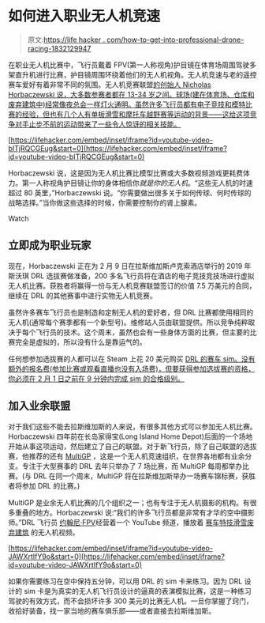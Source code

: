# 如何进入职业无人机竞速

> 原文:[https://life hacker . com/how-to-get-into-professional-drone-racing-1832129947](https://lifehacker.com/how-to-get-into-professional-drone-racing-1832129947)

在职业无人机比赛中，飞行员戴着 FPV(第一人称视角)护目镜在体育场周围驾驶多架直升机进行比赛，护目镜周围环绕着他们的无人机视角。无人机竞速与老的遥控赛车爱好有着非常不同的氛围。无人机竞赛联盟[的创始人 Nicholas Horbaczewski 说，大多数参赛者都在 13-34 岁之间。球场(建在体育场、仓库和废弃建筑中)经常像夜总会一样灯火通明。虽然许多飞行员都有电子竞技和模特比赛的经验，但也有几个人有单板滑雪和摩托车越野赛等运动的背景——这给这项竞争对手止步不前的运动带来了一些令人惊讶的相关技能。](https://thedroneracingleague.com/) 

 [https://lifehacker.com/embed/inset/iframe?id=youtube-video-bITjRQCGEug&start=0](https://lifehacker.com/embed/inset/iframe?id=youtube-video-bITjRQCGEug&start=0) 

Horbaczewski 说，这是因为无人机比赛比模型比赛或大多数视频游戏更耗费体力。第一人称视角护目镜让你的身体相信你*就是你的无人机*。“这些无人机的时速超过 80 英里，”Horbaczewski 说。“你需要做出很多关于如何传球、何时传球的战略选择。”当你做这些选择的时候，你需要控制你的肾上腺素。

Watch

## 立即成为职业玩家

现在，Horbaczewski 正在为 2 月 9 日在拉斯维加斯卢克索酒店举行的 2019 年斯沃琪 DRL 选拔赛做准备，200 多名飞行员将在酒店的电子竞技竞技场进行虚拟无人机比赛。获胜者将赢得一份与无人机竞赛联盟签订的价值 7.5 万美元的合同，继续在 DRL 的其他赛事中进行实物无人机竞赛。

虽然许多赛车飞行员也是制造和定制无人机的爱好者，但 DRL 比赛都使用相同的无人机(通常每个赛季都有一个新型号)。维修站人员由联盟提供。所以竞争纯粹取决于每个飞行员的技术。这个周末，虽然也会有一些身体方面的比赛，但主要的比赛完全是虚拟的，所以没有什么是靠运气的。

任何想参加选拔赛的人都可以在 Steam 上花 20 美元购买 [DRL 的赛车 sim。没有额外的报名费(参加比赛或观看直播也没有入场费)，但要获得参加选拔赛的资格，你必须在 2 月 1 日之前在 9 分钟内完成 sim 的合格级别。](https://store.steampowered.com/app/641780/The_Drone_Racing_League_Simulator/)

## 加入业余联盟

对于我们这些不能去拉斯维加斯的人来说，有很多其他方式可以参加无人机比赛。Horbaczewski 四年前在长岛家得宝(Long Island Home Depot)后面的一个场地开始从事这项运动，然后建立了自己的联盟。对于新飞行员，除了自己联盟的选拔赛，他推荐的还有 [MultiGP](https://www.multigp.com/) ，这是一个无人机竞速组织，在世界各地都有业余分支。专注于大型赛事的 DRL 去年只举办了 7 场比赛，而 MultiGP 每周都举办比赛。(与 DRL 在同一个周末，MultiGP 将在拉斯维加斯举办一场赛车锦标赛，获胜者将参加 DRL 的比赛。)

MultiGP 是业余无人机比赛的几个组织之一；也有专注于无人机摄影的机构。有很多重叠的地方。Horbaczewski 说:“我们的许多飞行员都是非常有才华的空中摄影师。”DRL 飞行员 [约翰尼·FPV](https://www.youtube.com/channel/UC7O8KgJdsE_e9op3vG-p2dg)经营着一个 YouTube 频道，播放着 [赛车](https://www.youtube.com/watch?v=SldJIisWFmE)[特技滑雪](https://www.youtube.com/watch?v=5aqTL6V6JIM)[废弃建筑](https://www.youtube.com/watch?v=Ulf2YYa4X9Q) 的无人机视频。

 [https://lifehacker.com/embed/inset/iframe?id=youtube-video-JAWXrtIfY9o&start=0](https://lifehacker.com/embed/inset/iframe?id=youtube-video-JAWXrtIfY9o&start=0) 

如果你需要练习在空中保持五分钟，可以用 DRL 的 sim 卡来练习。因为 DRL 设计的 sim 卡是为真实的无人机飞行员设计的逼真的表演模拟比赛，这是一种练习驾驶的有效方式，而不会损坏许多 300 美元的比赛无人机。一旦你掌握了窍门，收拾好装备，找一家当地的赛车俱乐部——或者直接去拉斯维加斯。